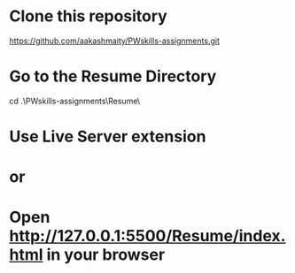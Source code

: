 <!-- start:code block -->
# Clone this repository
https://github.com/aakashmaity/PWskills-assignments.git

# Go to the Resume Directory
cd .\PWskills-assignments\Resume\


# Use Live Server extension 
# or
# Open http://127.0.0.1:5500/Resume/index.html in your browser
